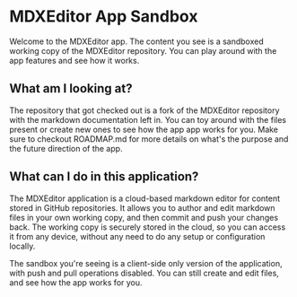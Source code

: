 # MDXEditor App Sandbox

Welcome to the MDXEditor app. The content you see is a sandboxed working copy of the MDXEditor repository. You can play around with the app features and see how it works. 

## What am I looking at?

The repository that got checked out is a fork of the MDXEditor repository with the markdown documentation left in. You can toy around with the files present or create new ones to see how the app app works for you. Make sure to checkout ROADMAP.md for more details on what's the purpose and the future direction of the app.

## What can I do in this application?

The MDXEditor application is a cloud-based markdown editor for content stored in GitHub repositories. It allows you to author and edit markdown files in your own working copy, and then commit and push your changes back. The working copy is securely stored in the cloud, so you can access it from any device, without any need to do any setup or configuration locally.

The sandbox you're seeing is a client-side only version of the application, with push and pull operations disabled. You can still create and edit files, and see how the app works for you.
